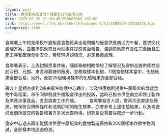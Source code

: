 ```yaml
---
layout: post
title: 食環署約見活力午餐要求交代處理方案
date: 2023-02-20 21:10:45.000000000 +08:00
link: https://news.rthk.hk/rthk/ch/component/k2/1688674-20230220.htm
categories: rthk
---
```


食環署上午約見學校午膳飯盒食物質素出現問題的飯盒供應商活力午餐，要求交代處理方案，並要求供應商日內就事件提交書面報告，強調供應商有責任完善飯盒生產工序和確保食物安全，若發現違規情況，必定嚴肅處理。

食環署表示，上周初知悉事件後，隨即聯絡相關學校了解情況及安排巡查供應商設於沙田、元朗、東區和觀塘的廠房，並檢取樣本化驗，11個食物樣本當中，化驗結果全部合格，另外，全部25個環境樣本的化驗結果亦全部合格。

署方上星期亦收到2宗由衞生防護中心轉介，涉及供應商所提供午膳飯盒的懷疑食物中毒個案，和不同學校就午膳飯盒作出的投訴，當時已指令供應商立即停止製作及供應涉事食品，直至調查工作完成。
　　 
食環署發言人說，會再次巡查該些廠房，確保符合牌照條件和法例訂明的衞生標準，亦會參考上述化驗結果，以及考慮供應商所提交的報告和署方多次巡查所得，研究是否需要採取進一步行動。

食安中心過去兩年從獲准供應午膳飯盒的食物製造廠抽取200個樣本作微生物測試，全部樣本均通過檢測。
